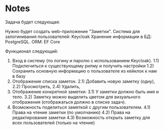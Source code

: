 # Notes
Задача будет  следующая:

Нужно будет создать web-приложение "Заметки". 
Система для залогинивания пользователей: Keycloak
Хранение информации в БД: PostgreSQL. 
ORM: EF Core

Функционал следующий:
1) Вход в систему (по логину и паролю с использованием Keycloak).
    1.1) Подключиться к существующему рилму и получить настройки
    1.2) Сохранить основную информацию о пользователе из кейклок к нам в базу
2) Отображение списка заметок. 
    2.1) Добавить новую заметку (одну), 
    2.2) Просмотреть, 
    2.4) Удалить, 
3) Отображение конкретной заметки:
    3.1) У заметки должно быть имя и тело.
    3.2) Заметку можно выделить цветом для визуального отображения (отображаться должно в списке задач).
4) Возможность поделиться заметкой с другим пользователем.
    4.1) Права на чтение заметки (по умолчанию)
    4.2) Права на редактирование заметки
    4.3) Возможность открыть заметку для всех пользователей (только на чтение)
